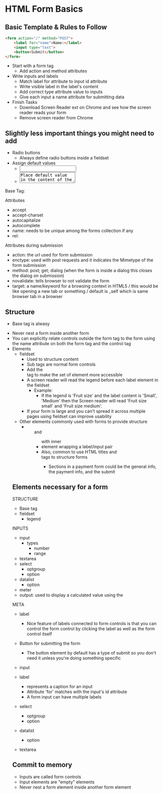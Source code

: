 # HTML Form Basics

## Basic Template & Rules to Follow
```html
<form action="/" method="POST">
    <label for="name">Name:</label>
    <input type="text">
    <button>Submit</button>
</form>
```
- Start with a form tag 
  - Add action and method attributes
- Write inputs and labels
  - Match label for attribute to input id attribute
  - Write visible label in the label's content
  - Add correct type attribute value to inputs
  - Give each input a name attribute for submitting data
- Finish Tasks
  - Download Screen Reader ext on Chrome and see how the screen reader reads your form
  - Remove screen reader from Chrome

## Slightly less important things you might need to add
- Radio buttons
  - Always define radio buttons inside a fieldset
- Assign default values
  - <input value="">
  - <textarea>Place default value in the content of the tag</textarea>

Base Tag: <form></form>

Attributes
- accept
- accept-charset
- autocapitalize
- autocomplete
- name: needs to be unique among the forms collection if any
- rel: 

Attributes during submission
- action: the url used for form submission
- enctype: used with post requests and it indicates the Mimetype of the form submission
- method: post; get; dialog (when the form is inside a dialog this closes the dialog on submission)
- novalidate: tells browser to not validate the form
- target: a name/keyword for a browsing context in HTML5 / this would be like opening a new tab or something / default is _self which is same browser tab in a browser

## Structure
- Base tag is alwasy <form>
- Never nest a form inside another form
- You can explicitly relate controls outside the form tag to the form using the name attribute on both the form tag and the control tag
- Elements
  - fieldset
    - Used to structure content
    - Sub tags are normal form controls
    - Add the <legend></legend> tag to make the set of element more accessible
    - A screen reader will read the legend before each label element in the fieldset
      - Example:
        - If the legend is 'Fruit size' and the label content is 'Small', 'Medium' then the Screen reader will read 'Fruit size small' and 'Fruit size medium'.
    - If your form is large and you can't spread it across multiple pages using fieldset can improve usability
  - Other elements commonly used with forms to provide structure
    - <ol> and <ul> with inner <li> element wrapping a label/input pair
    - Also, common to use HTML titles and <section> tags to structure forms
      - Sections in a payment form could be the general info, the payment info, and the submit

## Elements necessary for a form

STRUCTURE
- Base <form></form> tag
- fieldset
  - legend

INPUTS
- input
  - types
    - number
    - range
- textarea
- select
  - optgroup
  - option
- datalist
  - option
- meter
- output: used to display a calculated value using the 

META
- label
  - Nice feature of labels connected to form controls is that you can control the form control by clicking the label as well as the form control itself

- Button for submitting the form
  - The button element by default has a type of submit so you don't need it unless you're doing something specific
- input
- label
  - represents a caption for an input
  - Attribute 'for' matches with the input's id attribute
  - A form input can have multiple labels
- select
  - optgroup
  - option
- datalist
  - option
- textarea

## Commit to memory
- Inputs are called form controls
- Input elements are "empty" elements
- Never nest a form element inside another form element

